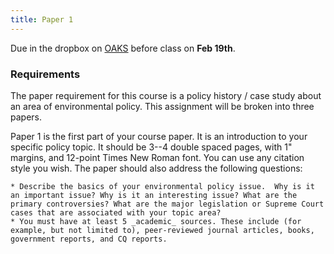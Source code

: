 ```yaml
---
title: Paper 1 
---
```


Due in the dropbox on [OAKS](https://lms.cofc.edu/) before class on **Feb 19th**.

### Requirements 

The paper requirement for this course is a policy history / case study about an area of environmental policy. This assignment will be broken into three papers. 

Paper 1 is the first part of your course paper. It is an introduction to your specific policy topic. It should be 3--4 double spaced pages, with 1" margins, and 12-point Times New Roman font. You can use any citation style you wish. The paper should also address the following questions: 

    * Describe the basics of your environmental policy issue.  Why is it an important issue? Why is it an interesting issue? What are the primary controversies? What are the major legislation or Supreme Court cases that are associated with your topic area?
    * You must have at least 5 _academic_ sources. These include (for example, but not limited to), peer-reviewed journal articles, books, government reports, and CQ reports. 


